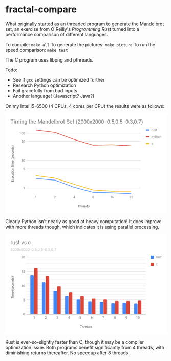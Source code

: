 # fractal-compare

What originally started as an threaded program to generate the Mandelbrot set, an exercise from O'Reilly's *Programming Rust* turned into a performance comparison of different languages.

To compile: `make all`
To generate the pictures: `make picture`
To run the speed comparison: `make test`

The C program uses libpng and pthreads.

Todo:
* See if `gcc` settings can be optimized further
* Research Python optimization
* Fail gracefully from bad inputs
* Another language! (Javascript? Java?)

On my Intel i5-6500 (4 CPUs, 4 cores per CPU) the results were as follows:

![Speed Comparison](/charts/timing_2000_square.png)

Clearly Python isn't nearly as good at heavy computation!  It does improve with more threads though, which indicates it is using parallel processing.

![Rust vs C](/charts/rust_vs_c.png)

Rust is ever-so-slightly faster than C, though it may be a compiler optimization issue.  Both programs benefit significantly from 4 threads, with diminishing returns thereafter.  No speedup after 8 threads.
